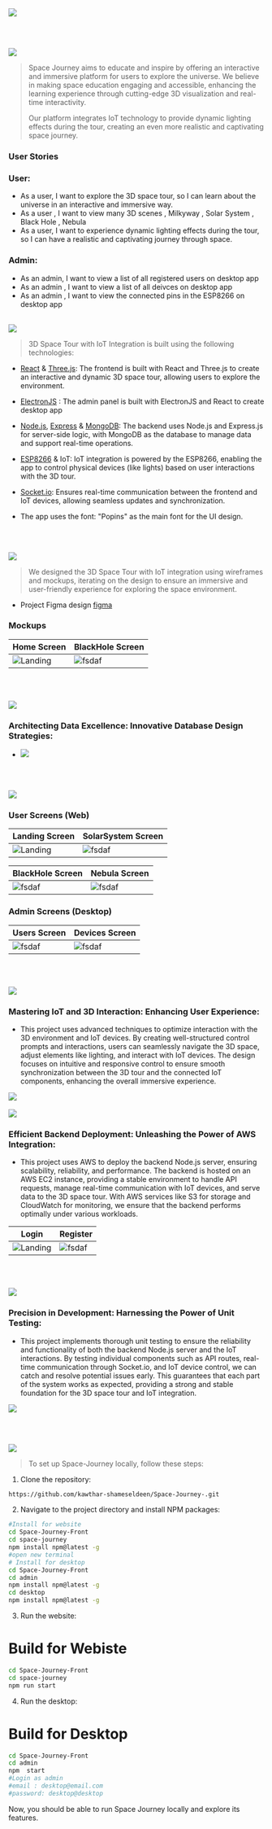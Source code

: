 <img src="./readme/title1.svg"/>

<br><br>

<!-- project philosophy -->
<img src="./readme/title2.svg"/>

> Space Journey aims to educate and inspire by offering an interactive and immersive platform for users to explore the universe. We believe in making space education engaging and accessible, enhancing the learning experience through cutting-edge 3D visualization and real-time interactivity.
>
> Our platform integrates IoT technology to provide dynamic lighting effects during the tour, creating an even more realistic and captivating space journey.

### User Stories

### User:

- As a user, I want to explore the 3D space tour, so I can learn about the universe in an interactive and immersive way.
- As a user , I want to view many 3D scenes , Milkyway , Solar System , Black Hole , Nebula
- As a user, I want to experience dynamic lighting effects during the tour, so I can have a realistic and captivating journey through space.

### Admin:

- As an admin, I want to view a list of all registered users on desktop app
- As an admin , I want to view a list of all deivces on desktop app
- As an admin , I want to view the connected pins in the ESP8266 on desktop app
  <br><br>

<!-- Tech stack -->
<img src="./readme/title3.svg"/>

> 3D Space Tour with IoT Integration is built using the following technologies:

- [React](https://react.dev/) & [Three.js](https://threejs.org/): The frontend is built with React and Three.js to create an interactive and dynamic 3D space tour, allowing users to explore the environment.

- [ElectronJS](https://www.electronjs.org/) : The admin panel is built with ElectronJS and React to create desktop app

- [Node.js](https://nodejs.org/en), [Express](https://expressjs.com/) & [MongoDB](https://www.mongodb.com/docs/): The backend uses Node.js and Express.js for server-side logic, with MongoDB as the database to manage data and support real-time operations.

- [ESP8266](https://arduino-esp8266.readthedocs.io/en/latest/) & IoT: IoT integration is powered by the ESP8266, enabling the app to control physical devices (like lights) based on user interactions with the 3D tour.

- [Socket.io](https://socket.io/): Ensures real-time communication between the frontend and IoT devices, allowing seamless updates and synchronization.

- The app uses the font: "Popins" as the main font for the UI design.

<br><br>

<!-- UI UX -->
<img src="./readme/title4.svg"/>

> We designed the 3D Space Tour with IoT integration using wireframes and mockups, iterating on the design to ensure an immersive and user-friendly experience for exploring the space environment.

- Project Figma design [figma](https://www.figma.com/design/x3ik1gHkx6FZ9RbfEOqSrH/Space-Journey?node-id=0-1&t=3nPedjzeBdMIpC4X-1)

### Mockups

| Home Screen                               | BlackHole Screen                            |
| ----------------------------------------- | ------------------------------------------- |
| ![Landing](./readme/demo/HeroSection.png) | ![fsdaf](./readme/demo/BlackHoleScreen.png) |

<br><br>

<!-- Database Design -->
<img src="./readme/title5.svg"/>

### Architecting Data Excellence: Innovative Database Design Strategies:

- <img src="./readme/demo/ERD.png"/>

<br><br>

<!-- Implementation -->
<img src="./readme/title6.svg"/>

### User Screens (Web)

| Landing Screen   | SolarSystem Screen |
| ---| ---| 
|  ![Landing](./readme/demo/Landing.gif) | ![fsdaf](./readme/demo/SolarSys.gif) | 

| BlackHole Screen  | Nebula Screen |
| ---| ---| 
|  ![fsdaf](./readme/demo/BlackHole.gif) | ![fsdaf](./readme/demo/Nebula.gif) | 



### Admin Screens (Desktop)

| Users Screen  | Devices Screen |
| ---| ---| 
| ![fsdaf](./readme/demo/AllUsersDesktop.png) | ![fsdaf](./readme/demo/DevicesDesktop.png) | 


<br><br>

<!-- Prompt Engineering -->
<img src="./readme/title7.svg"/>

### Mastering IoT and 3D Interaction: Enhancing User Experience:

- This project uses advanced techniques to optimize interaction with the 3D environment and IoT devices. By creating well-structured control prompts and interactions, users can seamlessly navigate the 3D space, adjust elements like lighting, and interact with IoT devices. The design focuses on intuitive and responsive control to ensure smooth synchronization between the 3D tour and the connected IoT components, enhancing the overall immersive experience.
<img src="./readme/demo/IOT.png">
<br><br>

<!-- AWS Deployment -->
<img src="./readme/title8.svg"/>

### Efficient Backend Deployment: Unleashing the Power of AWS Integration:

- This project uses AWS to deploy the backend Node.js server, ensuring scalability, reliability, and performance. The backend is hosted on an AWS EC2 instance, providing a stable environment to handle API requests, manage real-time communication with IoT devices, and serve data to the 3D space tour. With AWS services like S3 for storage and CloudWatch for monitoring, we ensure that the backend performs optimally under various workloads.

| Login                            | Register                            |
| ----------------------------------------- | ------------------------------------------- |
| ![Landing](./readme/demo/LoginAWS.png) | ![fsdaf](./readme/demo/RegisterAWS.png) |
<br><br>

<!-- Unit Testing -->
<img src="./readme/title9.svg"/>

### Precision in Development: Harnessing the Power of Unit Testing:

- This project implements thorough unit testing to ensure the reliability and functionality of both the backend Node.js server and the IoT interactions. By testing individual components such as API routes, real-time communication through Socket.io, and IoT device control, we can catch and resolve potential issues early. This guarantees that each part of the system works as expected, providing a strong and stable foundation for the 3D space tour and IoT integration.
<img src="./readme/demo/unitTesting.png">

<br><br>

<!-- How to run -->
<img src="./readme/title10.svg"/>

> To set up Space-Journey locally, follow these steps:

1. Clone the repository:

```sh
https://github.com/kawthar-shameseldeen/Space-Journey-.git
```

2. Navigate to the project directory and install NPM packages:

```sh
#Install for website
cd Space-Journey-Front
cd space-journey
npm install npm@latest -g
#open new terminal
# Install for desktop
cd Space-Journey-Front
cd admin
npm install npm@latest -g
cd desktop
npm install npm@latest -g
```

3. Run the website:

# Build for Webiste

```sh
cd Space-Journey-Front
cd space-journey
npm run start
```

4. Run the desktop:

# Build for Desktop

```sh
cd Space-Journey-Front
cd admin
npm  start
#Login as admin
#email : desktop@email.com
#password: desktop@desktop
```

Now, you should be able to run Space Journey locally and explore its features.
